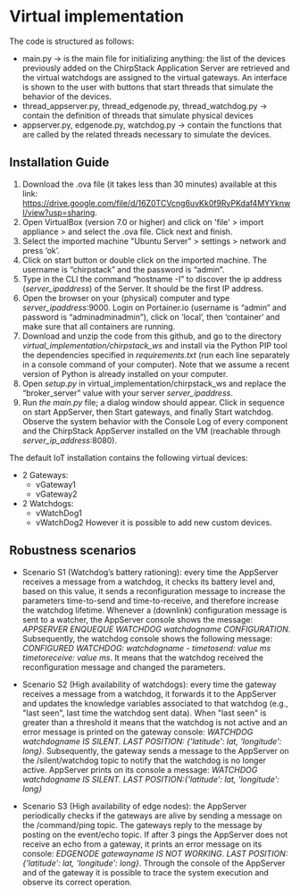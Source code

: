 # Virtual implementation
 
The code is structured as follows:
* main.py → is the main file for initializing anything: the list of the devices previously added on the ChirpStack Application Server are retrieved and the virtual watchdogs are assigned to the virtual gateways. An interface is shown to the user with buttons that start threads that simulate the behavior of the devices.
* thread_appserver.py, thread_edgenode.py, thread_watchdog.py → contain the definition of threads that simulate physical devices
* appserver.py, edgenode.py, watchdog.py → contain the functions that are called by the related threads necessary to simulate the devices.

## Installation Guide
1. Download the .ova file (it takes less than 30 minutes) available at this link: https://drive.google.com/file/d/16Z0TCVcng6uvKk0f9RyPKdaf4MYYknwI/view?usp=sharing.
2. Open VirtualBox (version 7.0 or higher) and click on 'file' > import appliance > and select the .ova file. Click next and finish.
3. Select the imported machine "Ubuntu Server" > settings > network and press ‘ok’.
4. Click on start button or double click on the imported machine. The username is “chirpstack” and the password is “admin”. 
5. Type in the CLI the command “hostname -I” to discover the ip address (*server_ipaddress*) of the Server. It should be the first IP address.
6. Open the browser on your (physical) computer and type *server_ipaddress*:9000. Login on Portainer.io (username is “admin” and password is “adminadminadmin”), click on ‘local’, then ‘container’ and make sure that all containers are running.
7. Download and unzip the code from this github, and go to the directory *virtual_implementation/chirpstack_ws* and install via the Python PIP tool the dependencies specified in *requirements.txt* (run each line separately in a console command of your computer). Note that we assume a recent version of Python is already installed on your computer.
8. Open *setup.py* in virtual_implementation/chirpstack_ws and replace the “broker_server” value with your server *server_ipaddress*.
9. Run *the main.py* file; a dialog window should appear. Click in sequence on start AppServer, then Start gateways, and finally Start watchdog. Observe the system behavior with the Console Log of every component and the ChirpStack AppServer installed on the VM (reachable through *server_ip_address*:8080). 
 
The default IoT installation contains the following virtual devices:
* 2 Gateways:
    * vGateway1
    * vGateway2
* 2 Watchdogs:
    * vWatchDog1	
    * vWatchDog2
However it is possible to add new custom devices.


## Robustness scenarios
* Scenario S1 (Watchdog’s battery rationing): every time the AppServer receives a message from a watchdog, it checks its battery level and, based on this value, it sends a reconfiguration message to increase the parameters time-to-send and time-to-receive, and therefore increase the watchdog lifetime. Whenever a (downlink) configuration message is sent to a watcher, the AppServer console shows the message: *APPSERVER ENQUEQUE WATCHDOG watchdogname CONFIGURATION*. Subsequently, the watchdog console shows the following message: *CONFIGURED WATCHDOG: watchdogname - timetosend: value ms timetoreceive: value ms*. It means that the watchdog received the reconfiguration message and changed the parameters.

* Scenario S2 (High availability of watchdogs): every time the gateway receives a message from a watchdog, it forwards it to the AppServer and updates the knowledge variables associated to that watchdog (e.g., "last seen", last time the watchdog sent data). When "last seen" is greater than a threshold it means that the watchdog is not active and an error message is printed on the gateway console: *WATCHDOG watchdogname IS SILENT. LAST POSITION: {'latitude': lat, 'longitude': long}*. Subsequently, the gateway sends a message to the AppServer on the /silent/watchdog topic to notify that the watchdog is no longer active. AppServer prints on its console a message: *WATCHDOG watchdogname IS SILENT. LAST POSITION:{'latitude': lat, 'longitude': long}*

* Scenario S3 (High availability of edge nodes): the AppServer periodically checks if the gateways are alive by sending a message on the /command/ping topic. The gateways reply to the message by posting on the event/echo topic. If after 3 pings the AppServer does not receive an echo from a gateway, it prints an error message on its console: *EDGENODE gatewayname IS NOT WORKING. LAST POSITION: {'latitude': lat, 'longitude': long}*. Through the console of the AppServer and of the gateway it is possible to trace the system execution and observe its correct operation.



